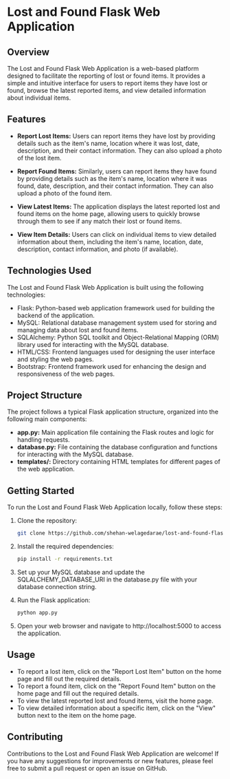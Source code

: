 # Lost and Found Flask Web Application

## Overview

The Lost and Found Flask Web Application is a web-based platform designed to facilitate the reporting of lost or found items. It provides a simple and intuitive interface for users to report items they have lost or found, browse the latest reported items, and view detailed information about individual items.

## Features

- **Report Lost Items:** Users can report items they have lost by providing details such as the item's name, location where it was lost, date, description, and their contact information. They can also upload a photo of the lost item.

- **Report Found Items:** Similarly, users can report items they have found by providing details such as the item's name, location where it was found, date, description, and their contact information. They can also upload a photo of the found item.

- **View Latest Items:** The application displays the latest reported lost and found items on the home page, allowing users to quickly browse through them to see if any match their lost or found items.

- **View Item Details:** Users can click on individual items to view detailed information about them, including the item's name, location, date, description, contact information, and photo (if available).

## Technologies Used

The Lost and Found Flask Web Application is built using the following technologies:

- Flask: Python-based web application framework used for building the backend of the application.
- MySQL: Relational database management system used for storing and managing data about lost and found items.
- SQLAlchemy: Python SQL toolkit and Object-Relational Mapping (ORM) library used for interacting with the MySQL database.
- HTML/CSS: Frontend languages used for designing the user interface and styling the web pages.
- Bootstrap: Frontend framework used for enhancing the design and responsiveness of the web pages.

## Project Structure

The project follows a typical Flask application structure, organized into the following main components:

- **app.py:** Main application file containing the Flask routes and logic for handling requests.
- **database.py:** File containing the database configuration and functions for interacting with the MySQL database.
- **templates/:** Directory containing HTML templates for different pages of the web application.

## Getting Started

To run the Lost and Found Flask Web Application locally, follow these steps:

1. Clone the repository:

    ```bash
    git clone https://github.com/shehan-welagedarae/lost-and-found-flask-app.git
    ```

2. Install the required dependencies:

    ```bash
    pip install -r requirements.txt
    ```

3. Set up your MySQL database and update the SQLALCHEMY_DATABASE_URI in the database.py file with your database connection string.

4. Run the Flask application:

    ```bash
    python app.py
    ```

5. Open your web browser and navigate to http://localhost:5000 to access the application.

## Usage

- To report a lost item, click on the "Report Lost Item" button on the home page and fill out the required details.
- To report a found item, click on the "Report Found Item" button on the home page and fill out the required details.
- To view the latest reported lost and found items, visit the home page.
- To view detailed information about a specific item, click on the "View" button next to the item on the home page.

## Contributing

Contributions to the Lost and Found Flask Web Application are welcome! If you have any suggestions for improvements or new features, please feel free to submit a pull request or open an issue on GitHub.
